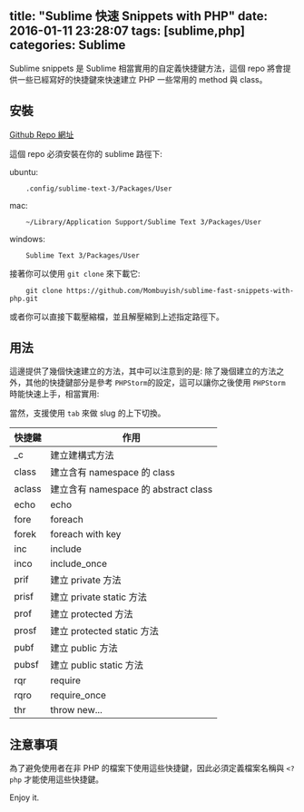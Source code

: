 title: "Sublime 快速 Snippets with PHP"
date: 2016-01-11 23:28:07
tags: [sublime,php]
categories: Sublime
---

Sublime snippets 是 Sublime 相當實用的自定義快捷鍵方法，這個 repo 將會提供一些已經寫好的快捷鍵來快速建立 PHP 一些常用的 method 與 class。

<!--more-->

## 安裝

[Github Repo 網址](https://github.com/Mombuyish/sublime-fast-snippets-with-php)

這個 repo 必須安裝在你的 sublime 路徑下:

ubuntu:
```
    .config/sublime-text-3/Packages/User
```

mac:
```
    ~/Library/Application Support/Sublime Text 3/Packages/User
```

windows:
```
    Sublime Text 3/Packages/User
```

接著你可以使用 `git clone` 來下載它:

```
    git clone https://github.com/Mombuyish/sublime-fast-snippets-with-php.git
```

或者你可以直接下載壓縮檔，並且解壓縮到上述指定路徑下。

## 用法

這邊提供了幾個快速建立的方法，其中可以注意到的是: 除了幾個建立的方法之外，其他的快捷鍵部分是參考 `PHPStorm`的設定，這可以讓你之後使用 `PHPStorm` 時能快速上手，相當實用:

當然，支援使用 `tab` 來做 slug 的上下切換。

| 快捷鍵  | 作用                             |
| --------- |--------------------------------------|
| _c        | 建立建構式方法               |
| class     | 建立含有 namespace 的 class           |
| aclass    | 建立含有 namespace 的 abstract class  |
| echo    | echo  |
| fore    | foreach  |
| forek    | foreach with key  |
| inc    | include  |
| inco    | include_once  |
| prif    | 建立 private 方法   |
| prisf    | 建立 private static 方法   |
| prof    | 建立 protected 方法   |
| prosf    | 建立 protected static 方法   |
| pubf    | 建立 public 方法   |
| pubsf    | 建立 public static 方法   |
| rqr    | require   |
| rqro    | require_once   |
| thr    | throw new...   |


## 注意事項
為了避免使用者在非 PHP 的檔案下使用這些快捷鍵，因此必須定義檔案名稱與 `<?php` 才能使用這些快捷鍵。

Enjoy it.